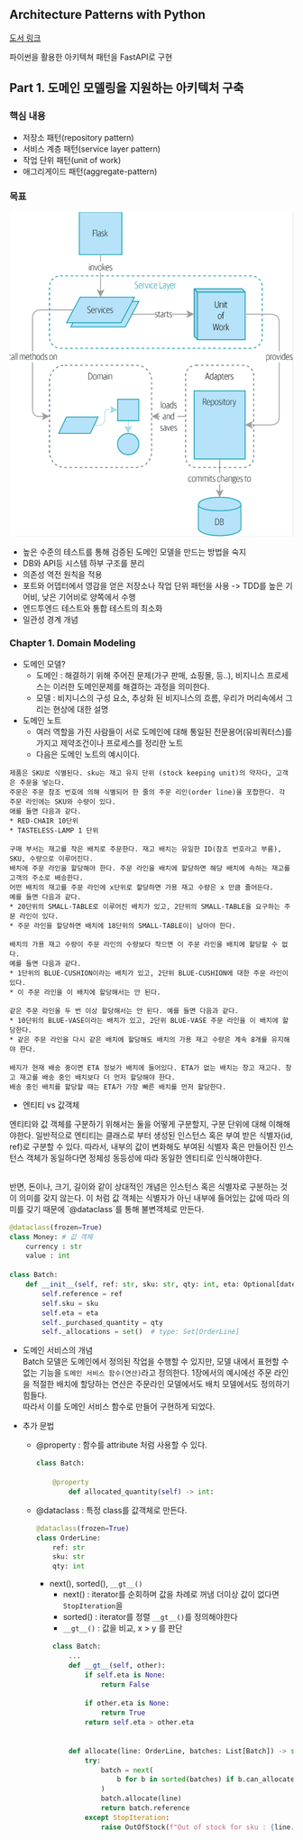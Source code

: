 ## Architecture Patterns with Python

[도서 링크](https://www.yes24.com/Product/Goods/101818336)

파이썬을 활용한 아키텍쳐 패턴을 FastAPI로 구현

## Part 1. 도메인 모델링을 지원하는 아키텍처 구축

### 핵심 내용
- 저장소 패턴(repository pattern)
- 서비스 계층 패턴(service layer pattern)
- 작업 단위 패턴(unit of work)
- 애그리게이드 패턴(aggregate-pattern)


### 목표

![img.png](Images/img.png)

- 높은 수준의 테스트를 통해 검증된 도메인 모델을 만드는 방법을 숙지
- DB와 API등 시스템 하부 구조를 분리
- 의존성 역전 원칙을 적용
- 포트와 어뎁터에서 영감을 얻은 저장소나 작업 단위 패턴을 사용 -> TDD를 높은 기어비, 낮은 기어비로 양쪽에서 수행
- 엔드투엔드 테스트와 통합 테스트의 최소화
- 일관성 경계 개념


### Chapter 1. Domain Modeling
- 도메인 모델?
  - 도메인 : 해결하기 위해 주어진 문제(가구 판매, 쇼핑몰, 등..), 비지니스 프로세스는 이러한 도메인문제를 해결하는 과정을 의미한다.
  - 모델 : 비지니스의 구성 요소, 추상화 된 비지니스의 흐름, 우리가 머리속에서 그리는 현상에 대한 설명 
- 도메인 노트
  - 여러 역할을 가진 사람들이 서로 도메인에 대해 통일된 전문용어(유비쿼터스)를 가지고 제약조건이나 프로세스를 정리한 노트
  - 다음은 도메인 노트의 예시이다.
```
제품은 SKU로 식별된다. sku는 재고 유지 단위 (stock keeping unit)의 약자다, 고객은 주문을 넣는다. 
주문은 주문 참조 번호에 의해 식별되어 한 줄의 주문 리인(order line)을 포합한다. 각 주문 라인에는 SKU와 수량이 있다. 
애를 들면 다음과 같다.
* ﻿﻿RED-CHAIR 10단위
* ﻿﻿TASTELESS-LAMP 1 단위

구매 부서는 재고를 작은 배치로 주문한다. 재고 배치는 유일한 ID(참조 번호라고 부름), SKU, 수량으로 이루어진다.
배치에 주문 라인을 할당해야 한다. 주문 라인을 배치에 할당하면 해당 배치에 속하는 재고를 고객의 주소로 배송한다.
어떤 배치의 재고를 주문 라인에 x단위로 할당하면 가용 재고 수량은 x 만큼 줄어든다.
예를 들면 다음과 같다.
* ﻿﻿20단위의 SMALL-TABLE로 이루어진 배치가 있고, 2단위의 SMALL-TABLE을 요구하는 주문 라인이 있다.
* ﻿﻿주문 라인을 할당하면 배치에 18단위의 SMALL-TABLE이| 남아야 한다.

배치의 가용 재고 수량이 주문 라인의 수량보다 작으면 이 주문 라인을 배치에 할당할 수 없다.
예를 들면 다음과 같다.
* ﻿﻿1단위의 BLUE-CUSHION이라는 배치가 있고, 2단위 BLUE-CUSHION에 대한 주문 라인이 있다.
* ﻿﻿이 주문 라인을 이 배치에 할당해서는 안 된다.

같은 주문 라인을 두 번 이상 할당해서는 안 된다. 예를 들면 다음과 같다.
* ﻿﻿10단위의 BLUE-VASE이라는 배치가 있고, 2단위 BLUE-VASE 주문 라인을 이 배치에 할당한다.
* ﻿﻿같은 주문 라인을 다시 같은 배치에 할당해도 배치의 가용 재고 수량은 계속 8개를 유지해야 한다.

배지가 현재 배송 중이면 ETA 정보가 배치에 들어있다. ETA가 없는 배치는 창고 재고다. 창고 재고를 배송 중인 배치보다 더 먼저 할당해야 한다.
배송 중인 배치를 할당할 때는 ETA가 가장 빠른 배치를 먼저 할당한다.

```

- 엔티티 vs 값객체

엔티티와 값 객체를 구분하기 위해서는 둘을 어떻게 구분할지, 구분 단위에 대해 이해해야한다.
  일반적으로 엔티티는 클래스로 부터 생성된 인스턴스 혹은 부여 받은 식별자(id, ref)로 구분할 수 있다.
  따라서, 내부의 값이 변화해도 부여된 식별자 혹은 만들어진 인스턴스 객체가 동일하다면 정체성 동등성에 따라 동일한 엔티티로 인식해야한다.

  </br>
  반면, 돈이나, 크기, 길이와 같이 상대적인 개념은 인스턴스 혹은 식별자로 구분하는 것이 의미를 갖지 않는다. 
  이 처럼 값 객체는 식별자가 아닌 내부에 들어있는 값에 따라 의미를 갖기 때문에 `@dataclass`를 통해 불변객체로 만든다.

```python
@dataclass(frozen=True)
class Money: # 값 객체
    currency : str
    value : int

class Batch:
    def __init__(self, ref: str, sku: str, qty: int, eta: Optional[date]):
        self.reference = ref
        self.sku = sku
        self.eta = eta
        self._purchased_quantity = qty
        self._allocations = set()  # type: Set[OrderLine]
```

- 도메인 서비스의 개념  
  Batch 모델은 도메인에서 정의된 작업을 수행할 수 있지만, 모델 내에서 표현할 수 없는 기능을
  `도메인 서비스 함수(연산)`라고 정의한다. 1장에서의 예시에선 주문 라인을 적절한 배치에 할당하는 연산은 주문라인 모델에서도 배치 모델에서도 정의하기 힘들다.  
  따라서 이를 도메인 서비스 함수로 만들어 구현하게 되었다.

- 추가 문법
  - @property : 함수를 attribute 처럼 사용할 수 있다.
    ```python
    class Batch:
    
        @property
            def allocated_quantity(self) -> int:
    ```
  - @dataclass : 특정 class를 값객체로 만든다.

    ```python
    @dataclass(frozen=True)
    class OrderLine:
        ref: str
        sku: str
        qty: int
    ```
    
    - next(), sorted(), `__gt__()`
        - next() : iterator를 순회하며 값을 차례로 꺼냄 더이상 값이 없다면 `StopIteration`을 
        - sorted() : iterator를 정렬 `__gt__()`를 정의해야한다  
        - `__gt__()` : 값을 비교, x > y 를 판단

    ```python
        class Batch:
            ...
            def __gt__(self, other):
                if self.eta is None:
                    return False
        
                if other.eta is None:
                    return True
                return self.eta > other.eta
        
        
            def allocate(line: OrderLine, batches: List[Batch]) -> str:
                try:
                    batch = next(
                        b for b in sorted(batches) if b.can_allocate(line)
                    )
                    batch.allocate(line)
                    return batch.reference
                except StopIteration:
                    raise OutOfStock(f"Out of stock for sku : {line.sku}")

    ```